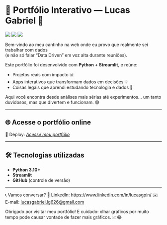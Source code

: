 # 💼 Portfólio Interativo — Lucas Gabriel 🚀

<p align="left">
  <!-- Python -->
  <img src="https://img.shields.io/badge/Python-3776AB?style=for-the-badge&logo=python&logoColor=white"/>
  <!-- Streamlit -->
  <img src="https://img.shields.io/badge/Streamlit-FF4B4B?style=for-the-badge&logo=streamlit&logoColor=white"/>
  <!-- GitHub -->
  <img src="https://img.shields.io/badge/GitHub-000?style=for-the-badge&logo=github&logoColor=white"/>
</p>

Bem-vindo ao meu cantinho na web onde eu provo que realmente sei trabalhar com dados  
(e não só falar “Data Driven” em voz alta durante reuniões).

Este portfólio foi desenvolvido com **Python + Streamlit**, e reúne:
- Projetos reais com impacto 📊
- Apps interativos que transformam dados em decisões 💡
- Coisas legais que aprendi estudando tecnologia e dados 🧠

Aqui você encontra desde análises mais sérias até experimentos… um tanto duvidosos,
mas que divertem e funcionam. 😅

---

## 🌐 Acesse o portfólio online

🔗 Deploy: [*Acesse meu portfólio*](https://portfoliodados-lucasgpin.streamlit.app/)

---

## 🛠️ Tecnologias utilizadas

- **Python 3.10+**
- **Streamlit**
- **GitHub** (controle de versão)

---

📞 Vamos conversar?
💼 LinkedIn: https://www.linkedin.com/in/lucasgpin/
✉️ E-mail: lucasgabriel.lg626@gmail.com

Obrigado por visitar meu portfólio! E cuidado: olhar gráficos por muito tempo pode causar vontade de fazer mais gráficos. 📈😂
